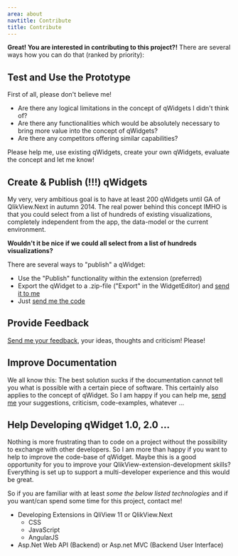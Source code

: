```yaml
---
area: about
navtitle: Contribute
title: Contribute
---
```

**Great! You are interested in contributing to this project?!**
There are several ways how you can do that (ranked by priority):


## Test and Use the Prototype
First of all, please don't believe me!

* Are there any logical limitations in the concept of qWidgets I didn't think of?
* Are there any functionalities which would be absolutely necessary to bring more value into the concept of qWidgets?
* Are there any competitors offering similar capabilities?

Please help me, use existing qWidgets, create your own qWidgets, evaluate the concept and let me know!

## Create & Publish (!!!) qWidgets
My very, very ambitious goal is to have at least 200 qWidgets until GA of QlikView.Next in autumn 2014.
The real power behind this concept IMHO is that you could select from a list of hundreds of existing visualizations, completely independent from the app, the data-model or the current environment.

**Wouldn't it be nice if we could all select from a list of hundreds visualizations?**

There are several ways to "publish" a qWidget:
- Use the "Publish" functionality within the extension (preferred)
- Export the qWidget to a .zip-file ("Export" in the WidgetEditor) and [send it to me](https://eu1.salesforce.com/_ui/core/chatter/groups/GroupProfilePage?g=0F9D0000000LN9X)
- Just [send me the code](https://eu1.salesforce.com/_ui/core/chatter/groups/GroupProfilePage?g=0F9D0000000LN9X)


## Provide Feedback
[Send me your feedback](https://eu1.salesforce.com/_ui/core/chatter/groups/GroupProfilePage?g=0F9D0000000LN9X), your ideas, thoughts and criticism! Please!


## Improve Documentation
We all know this: The best solution sucks if the documentation cannot tell you what is possible with a certain piece of software. This certainly also applies to the concept of qWidget.
So I am happy if you can help me, [send me](https://eu1.salesforce.com/_ui/core/chatter/groups/GroupProfilePage?g=0F9D0000000LN9X) your suggestions, criticism, code-examples, whatever ...


## Help Developing qWidget 1.0, 2.0 ...
Nothing is more frustrating than to code on a project without the possibility to exchange with other developers. So I am more than happy if you want to help to improve the code-base of qWidget.
Maybe this is a good opportunity for you to improve your QlikView-extension-development skills?
Everything is set up to support a multi-developer experience and this would be great.

So if you are familiar with at least *some the below listed technologies* and if you want/can spend some time for this project, contact me!


* Developing Extensions in QliView 11 or QlikView.Next
	* CSS
	* JavaScript
	* AngularJS
* Asp.Net Web API (Backend) or Asp.net MVC (Backend User Interface)

